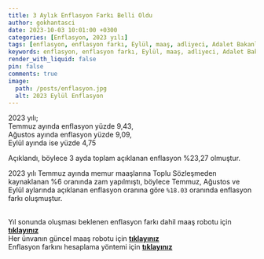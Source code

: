 ```yaml
---
title: 3 Aylık Enflasyon Farkı Belli Oldu
author: gokhantasci
date: 2023-10-03 10:01:00 +0300
categories: [Enflasyon, 2023 yılı]
tags: [enflasyon, enflasyon farkı, Eylül, maaş, adliyeci, Adalet Bakanlığı]
keywords: enflasyon, enflasyon farkı, Eylül, maaş, adliyeci, Adalet Bakanlığı
render_with_liquid: false
pin: false
comments: true
image:
  path: /posts/enflasyon.jpg
  alt: 2023 Eylül Enflasyon
---
```


2023 yılı;
<br>Temmuz ayında enflasyon yüzde 9,43, 
<br>Ağustos ayında enflasyon yüzde 9,09,
<br>Eylül ayında ise yüzde 4,75

Açıklandı,  böylece 3 ayda toplam açıklanan enflasyon %23,27 olmuştur.


2023 yılı Temmuz ayında memur maaşlarına Toplu Sözleşmeden kaynaklanan %6 oranında zam yapılmıştı, böylece Temmuz, Ağustos ve Eylül aylarında açıklanan enflasyon oranına göre <code class="highlighter-rouge">%18.03</code> oranında enflasyon farkı oluşmuştur.

<br>Yıl sonunda oluşması beklenen enflasyon farkı dahil maaş robotu için [**tıklayınız**](https://adliyeci.com.tr/maasyeni/) 
<br>Her ünvanın güncel maaş robotu için [**tıklayınız**](https://adliyeci.com.tr/maas/) 
<br>Enflasyon farkını hesaplama yöntemi için [**tıklayınız**](https://adliyeci.com.tr/enflasyonfarki/) 